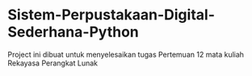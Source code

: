 # Sistem-Perpustakaan-Digital-Sederhana-Python
Project ini dibuat untuk menyelesaikan tugas Pertemuan 12 mata kuliah Rekayasa Perangkat Lunak
